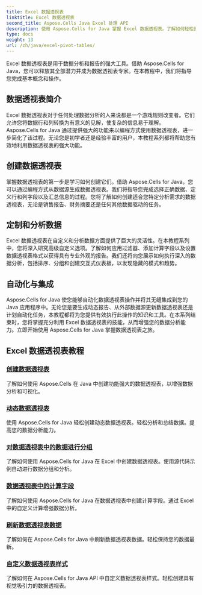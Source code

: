 ```yaml
---
title: Excel 数据透视表
linktitle: Excel 数据透视表
second_title: Aspose.Cells Java Excel 处理 API
description: 使用 Aspose.Cells for Java 掌握 Excel 数据透视表。了解如何轻松创建、定制和分析数据。
type: docs
weight: 13
url: /zh/java/excel-pivot-tables/
---
```

Excel 数据透视表是用于数据分析和报告的强大工具。借助 Aspose.Cells for Java，您可以释放其全部潜力并成为数据透视表专家。在本教程中，我们将指导您完成基本概念和操作。

## 数据透视表简介
Excel 数据透视表对于任何处理数据分析的人来说都是一个游戏规则改变者。它们允许您将数据行和列转换为有意义的见解，使复杂的信息易于理解。 Aspose.Cells for Java 通过提供强大的功能来以编程方式使用数据透视表，进一步简化了该过程。无论您是初学者还是经验丰富的用户，本教程系列都将帮助您有效地利用数据透视表的强大功能。

## 创建数据透视表
掌握数据透视表的第一步是学习如何创建它们。借助 Aspose.Cells for Java，您可以通过编程方式从数据源生成数据透视表。我们将指导您完成选择正确数据、定义行和列字段以及汇总信息的过程。您将了解如何创建适合您特定分析需求的数据透视表，无论是销售报告、财务摘要还是任何其他数据驱动的任务。

## 定制和分析数据
Excel 数据透视表在自定义和分析数据方面提供了巨大的灵活性。在本教程系列中，您将深入研究高级自定义选项。了解如何应用过滤器、添加计算字段以及设置数据透视表格式以获得具有专业外观的报告。我们还将向您展示如何执行深入的数据分析，包括排序、分组和创建交互式仪表板，以发现隐藏的模式和趋势。

## 自动化与集成
Aspose.Cells for Java 使您能够自动化数据透视表操作并将其无缝集成到您的 Java 应用程序中。无论您是要生成动态报告、从外部数据源更新数据透视表还是计划自动化任务，本教程都将为您提供有效执行此操作的知识和工具。在本系列结束时，您将掌握充分利用 Excel 数据透视表的技能，从而增强您的数据分析能力。立即开始使用 Aspose.Cells for Java 掌握数据透视表之旅。

## Excel 数据透视表教程
### [创建数据透视表](./creating-pivot-tables/)
了解如何使用 Aspose.Cells 在 Java 中创建功能强大的数据透视表，以增强数据分析和可视化。
### [动态数据透视表](./dynamic-pivot-tables/)
使用 Aspose.Cells for Java 轻松创建动态数据透视表。轻松分析和总结数据。提高您的数据分析能力。
### [对数据透视表中的数据进行分组](./grouping-data-in-pivot-tables/)
了解如何使用 Aspose.Cells for Java 在 Excel 中创建数据透视表。使用源代码示例自动进行数据分组和分析。
### [数据透视表中的计算字段](./calculated-fields-in-pivot-tables/)
了解如何使用 Aspose.Cells for Java 在数据透视表中创建计算字段。通过 Excel 中的自定义计算增强数据分析。
### [刷新数据透视表数据](./refreshing-pivot-table-data/)
了解如何在 Aspose.Cells for Java 中刷新数据透视表数据。轻松保持您的数据最新。
### [自定义数据透视表样式](./customizing-pivot-table-styles/)
了解如何在 Aspose.Cells for Java API 中自定义数据透视表样式。轻松创建具有视觉吸引力的数据透视表。